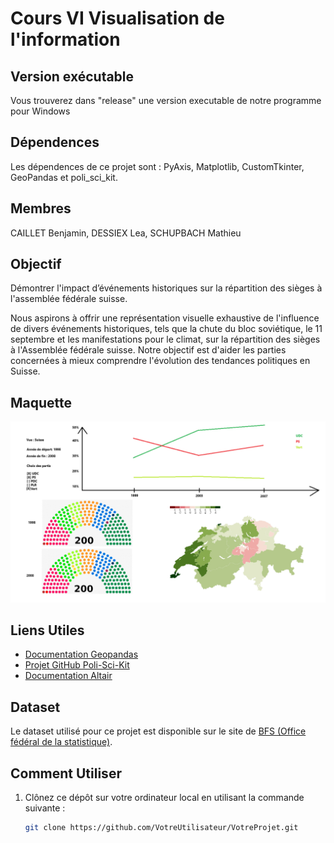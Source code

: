 # Cours VI Visualisation de l'information

## Version exécutable

Vous trouverez dans "release" une version executable de notre programme pour Windows

## Dépendences

Les dépendences de ce projet sont : PyAxis, Matplotlib, CustomTkinter, GeoPandas et poli_sci_kit.

## Membres 

CAILLET Benjamin, DESSIEX Lea, SCHUPBACH Mathieu

## Objectif
Démontrer l'impact d’événements historiques sur la répartition des sièges à l'assemblée fédérale suisse.

Nous aspirons à offrir une représentation visuelle exhaustive de l'influence de divers événements historiques, tels que la chute du bloc soviétique, le 11 septembre et les manifestations pour le climat, sur la répartition des sièges à l'Assemblée fédérale suisse. Notre objectif est d'aider les parties concernées à mieux comprendre l'évolution des tendances politiques en Suisse.

## Maquette

![Maquette](Images/Maquette.png)

## Liens Utiles

- [Documentation Geopandas](https://geopandas.org/en/stable/)
- [Projet GitHub Poli-Sci-Kit](https://github.com/andrewtavis/poli-sci-kit)
- [Documentation Altair](https://altair-viz.github.io/)

## Dataset

Le dataset utilisé pour ce projet est disponible sur le site de [BFS (Office fédéral de la statistique)](https://www.bfs.admin.ch/bfs/fr/home/statistiques/politique/elections.assetdetail.12967003.html).

## Comment Utiliser

1. Clônez ce dépôt sur votre ordinateur local en utilisant la commande suivante :

   ```bash
   git clone https://github.com/VotreUtilisateur/VotreProjet.git
